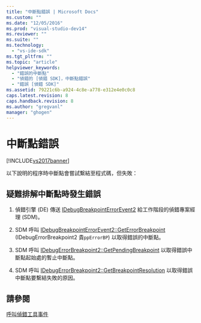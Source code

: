 ```yaml
---
title: "中斷點錯誤 | Microsoft Docs"
ms.custom: ""
ms.date: "12/05/2016"
ms.prod: "visual-studio-dev14"
ms.reviewer: ""
ms.suite: ""
ms.technology: 
  - "vs-ide-sdk"
ms.tgt_pltfrm: ""
ms.topic: "article"
helpviewer_keywords: 
  - "錯誤的中斷點"
  - "偵錯的 [偵錯 SDK]，中斷點錯誤"
  - "錯誤 [偵錯 SDK]"
ms.assetid: 79221c6b-a924-4c8e-a778-e312e4e0c0c8
caps.latest.revision: 8
caps.handback.revision: 8
ms.author: "gregvanl"
manager: "ghogen"
---
```

# 中斷點錯誤
[!INCLUDE[vs2017banner](../../code-quality/includes/vs2017banner.md)]

以下說明的程序時中斷點會嘗試繫結至程式碼，但失敗：  
  
## 疑難排解中斷點時發生錯誤  
  
1.  偵錯引擎 \(DE\) 傳送 [IDebugBreakpointErrorEvent2](../../extensibility/debugger/reference/idebugbreakpointerrorevent2.md) 給工作階段的偵錯專案經理 \(SDM\)。  
  
2.  SDM 呼叫 [IDebugBreakpointErrorEvent2::GetErrorBreakpoint](../../extensibility/debugger/reference/idebugbreakpointerrorevent2-geterrorbreakpoint.md) \(IDebugErrorBreakpoint2 貴`ppErrorBP`\) 以取得錯誤的中斷點。  
  
3.  SDM 呼叫 [IDebugErrorBreakpoint2::GetPendingBreakpoint](../../extensibility/debugger/reference/idebugerrorbreakpoint2-getpendingbreakpoint.md) 以取得錯誤中斷點起始處的暫止中斷點。  
  
4.  SDM 呼叫 [IDebugErrorBreakpoint2::GetBreakpointResolution](../../extensibility/debugger/reference/idebugerrorbreakpoint2-getbreakpointresolution.md) 以取得錯誤中斷點要繫結失敗的原因。  
  
## 請參閱  
 [呼叫偵錯工具事件](../../extensibility/debugger/calling-debugger-events.md)